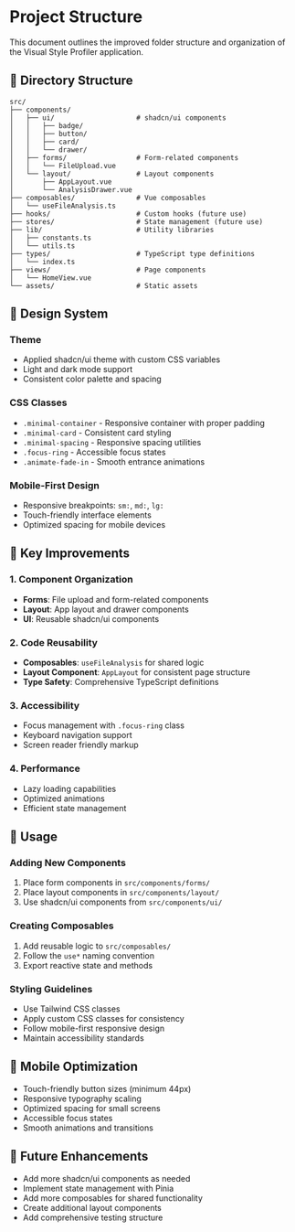 # Project Structure

This document outlines the improved folder structure and organization of the Visual Style Profiler application.

## 📁 Directory Structure

```
src/
├── components/
│   ├── ui/                    # shadcn/ui components
│   │   ├── badge/
│   │   ├── button/
│   │   ├── card/
│   │   └── drawer/
│   ├── forms/                 # Form-related components
│   │   └── FileUpload.vue
│   └── layout/                # Layout components
│       ├── AppLayout.vue
│       └── AnalysisDrawer.vue
├── composables/               # Vue composables
│   └── useFileAnalysis.ts
├── hooks/                     # Custom hooks (future use)
├── stores/                    # State management (future use)
├── lib/                       # Utility libraries
│   ├── constants.ts
│   └── utils.ts
├── types/                     # TypeScript type definitions
│   └── index.ts
├── views/                     # Page components
│   └── HomeView.vue
└── assets/                    # Static assets
```

## 🎨 Design System

### Theme
- Applied shadcn/ui theme with custom CSS variables
- Light and dark mode support
- Consistent color palette and spacing

### CSS Classes
- `.minimal-container` - Responsive container with proper padding
- `.minimal-card` - Consistent card styling
- `.minimal-spacing` - Responsive spacing utilities
- `.focus-ring` - Accessible focus states
- `.animate-fade-in` - Smooth entrance animations

### Mobile-First Design
- Responsive breakpoints: `sm:`, `md:`, `lg:`
- Touch-friendly interface elements
- Optimized spacing for mobile devices

## 🔧 Key Improvements

### 1. Component Organization
- **Forms**: File upload and form-related components
- **Layout**: App layout and drawer components
- **UI**: Reusable shadcn/ui components

### 2. Code Reusability
- **Composables**: `useFileAnalysis` for shared logic
- **Layout Component**: `AppLayout` for consistent page structure
- **Type Safety**: Comprehensive TypeScript definitions

### 3. Accessibility
- Focus management with `.focus-ring` class
- Keyboard navigation support
- Screen reader friendly markup

### 4. Performance
- Lazy loading capabilities
- Optimized animations
- Efficient state management

## 🚀 Usage

### Adding New Components
1. Place form components in `src/components/forms/`
2. Place layout components in `src/components/layout/`
3. Use shadcn/ui components from `src/components/ui/`

### Creating Composables
1. Add reusable logic to `src/composables/`
2. Follow the `use*` naming convention
3. Export reactive state and methods

### Styling Guidelines
- Use Tailwind CSS classes
- Apply custom CSS classes for consistency
- Follow mobile-first responsive design
- Maintain accessibility standards

## 📱 Mobile Optimization

- Touch-friendly button sizes (minimum 44px)
- Responsive typography scaling
- Optimized spacing for small screens
- Accessible focus states
- Smooth animations and transitions

## 🎯 Future Enhancements

- Add more shadcn/ui components as needed
- Implement state management with Pinia
- Add more composables for shared functionality
- Create additional layout components
- Add comprehensive testing structure
